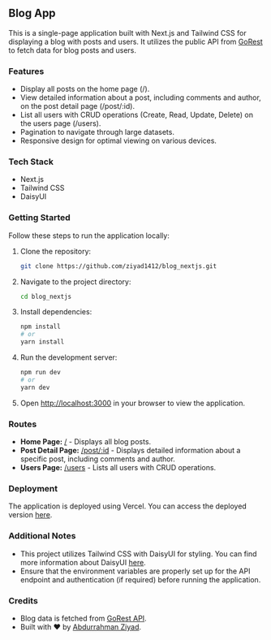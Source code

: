 ## Blog App

This is a single-page application built with Next.js and Tailwind CSS for displaying a blog with posts and users. It utilizes the public API from [GoRest](https://gorest.co.in/) to fetch data for blog posts and users.

### Features

- Display all posts on the home page (/).
- View detailed information about a post, including comments and author, on the post detail page (/post/:id).
- List all users with CRUD operations (Create, Read, Update, Delete) on the users page (/users).
- Pagination to navigate through large datasets.
- Responsive design for optimal viewing on various devices.

### Tech Stack

- Next.js
- Tailwind CSS
- DaisyUI

### Getting Started

Follow these steps to run the application locally:

1. Clone the repository:

   ```bash
   git clone https://github.com/ziyad1412/blog_nextjs.git
   ```

2. Navigate to the project directory:

   ```bash
   cd blog_nextjs
   ```

3. Install dependencies:

   ```bash
   npm install
   # or
   yarn install
   ```

4. Run the development server:

   ```bash
   npm run dev
   # or
   yarn dev
   ```

5. Open [http://localhost:3000](http://localhost:3000) in your browser to view the application.

### Routes

- **Home Page:** [/](http://localhost:3000) - Displays all blog posts.
- **Post Detail Page:** [/post/:id](http://localhost:3000/post/:id) - Displays detailed information about a specific post, including comments and author.
- **Users Page:** [/users](http://localhost:3000/users) - Lists all users with CRUD operations.

### Deployment

The application is deployed using Vercel. You can access the deployed version [here](https://blog-app.vercel.app/).

### Additional Notes

- This project utilizes Tailwind CSS with DaisyUI for styling. You can find more information about DaisyUI [here](https://daisyui.com/).
- Ensure that the environment variables are properly set up for the API endpoint and authentication (if required) before running the application.

### Credits

- Blog data is fetched from [GoRest API](https://gorest.co.in/).
- Built with ❤️ by [Abdurrahman Ziyad](https://github.com/ziyad1412).
